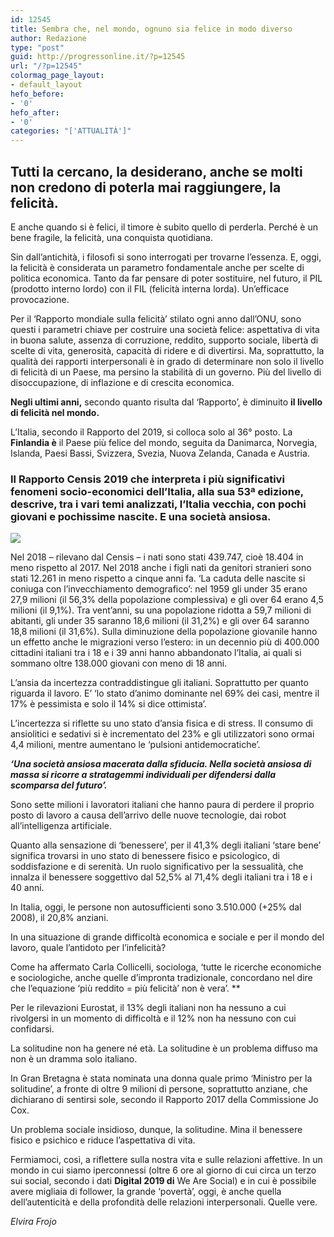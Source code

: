 ```yaml
---
id: 12545
title: Sembra che, nel mondo, ognuno sia felice in modo diverso
author: Redazione
type: "post"
guid: http://progressonline.it/?p=12545
url: "/?p=12545"
colormag_page_layout:
- default_layout
hefo_before:
- '0'
hefo_after:
- '0'
categories: "['ATTUALITÀ']"
---
```


## Tutti la cercano, la desiderano, anche se molti non credono di poterla mai raggiungere, la felicità.

E anche quando si è felici, il timore è subito quello di perderla. Perché è un bene fragile, la felicità, una conquista quotidiana.

Sin dall’antichità, i filosofi si sono interrogati per trovarne l’essenza. E, oggi, la felicità è considerata un parametro fondamentale anche per scelte di politica economica. Tanto da far pensare di poter sostituire, nel futuro, il PIL (prodotto interno lordo) con il FIL (felicità interna lorda). Un’efficace provocazione.

Per il ‘Rapporto mondiale sulla felicità’ stilato ogni anno dall’ONU, sono questi i parametri chiave per costruire una società felice: aspettativa di vita in buona salute, assenza di corruzione, reddito, supporto sociale, libertà di scelte di vita, generosità, capacità di ridere e di divertirsi. Ma, soprattutto, la qualità dei rapporti interpersonali è in grado di determinare non solo il livello di felicità di un Paese, ma persino la stabilità di un governo. Più del livello di disoccupazione, di inflazione e di crescita economica.

**Negli ultimi anni,** secondo quanto risulta dal ‘Rapporto’, è diminuito **il livello di felicità nel mondo.**

L’Italia, secondo il Rapporto del 2019, si colloca solo al 36° posto. La **Finlandia è** il Paese più felice del mondo, seguita da Danimarca, Norvegia, Islanda, Paesi Bassi, Svizzera, Svezia, Nuova Zelanda, Canada e Austria.<span class="Apple-converted-space"> </span>

### Il Rapporto Censis 2019 che interpreta i più significativi fenomeni socio-economici dell’Italia, alla sua 53ª edizione, descrive, tra i vari temi analizzati, l’Italia vecchia, con pochi giovani e pochissime nascite. E una società ansiosa.

![](https://progressonline.it/wp-content/uploads/2020/02/pair-3798371_640-300x168.jpg)

Nel 2018 – rilevano dal Censis – i nati sono stati 439.747, cioè 18.404 in meno rispetto al 2017. Nel 2018 anche i figli nati da genitori stranieri sono stati 12.261 in meno rispetto a cinque anni fa. ‘La caduta delle nascite si coniuga con l’invecchiamento demografico’: nel 1959 gli under 35 erano 27,9 milioni (il 56,3% della popolazione complessiva) e gli over 64 erano 4,5 milioni (il 9,1%). Tra vent’anni, su una popolazione ridotta a 59,7 milioni di abitanti, gli under 35 saranno 18,6 milioni (il 31,2%) e gli over 64 saranno 18,8 milioni (il 31,6%). Sulla diminuzione della popolazione giovanile hanno un effetto anche le migrazioni verso l’estero: in un decennio più di 400.000 cittadini italiani tra i 18 e i 39 anni hanno abbandonato l’Italia, ai quali si sommano oltre 138.000 giovani con meno di 18 anni.

L’ansia da incertezza contraddistingue gli italiani. Soprattutto per quanto riguarda il lavoro. E’ ‘lo stato d’animo dominante nel 69% dei casi, mentre il 17% è pessimista e solo il 14% si dice ottimista’.

L’incertezza si riflette su uno stato d’ansia fisica e di stress. Il consumo di ansiolitici e sedativi si è incrementato del 23% e gli utilizzatori sono ormai 4,4 milioni, mentre aumentano le ‘pulsioni antidemocratiche’.<span class="Apple-converted-space"> </span>

***‘Una società ansiosa macerata dalla sfiducia. Nella società ansiosa di massa si ricorre a stratagemmi individuali per difendersi dalla scomparsa del futuro’.***

Sono sette milioni i lavoratori italiani che hanno paura di perdere il proprio posto di lavoro a causa dell’arrivo delle nuove tecnologie, dai robot all’intelligenza artificiale.

Quanto alla sensazione di ‘benessere’, per il 41,3% degli italiani ‘stare bene’ significa trovarsi in uno stato di benessere fisico e psicologico, di soddisfazione e di serenità. Un ruolo significativo per la sessualità, che innalza il benessere soggettivo dal 52,5% al 71,4% degli italiani tra i 18 e i 40 anni.

In Italia, oggi, le persone non autosufficienti sono 3.510.000 (+25% dal 2008), il 20,8% anziani.

In una situazione di grande difficoltà economica e sociale e per il mondo del lavoro, quale l’antidoto per l’infelicità?

Come ha affermato Carla Collicelli, sociologa, ‘tutte le ricerche economiche e sociologiche, anche quelle d’impronta tradizionale, concordano nel dire che l’equazione ‘più reddito = più felicità’ non è vera’.<span class="Apple-converted-space"> </span>**

Per le rilevazioni Eurostat, il 13% degli italiani non ha nessuno a cui rivolgersi in un momento di difficoltà e il 12% non ha nessuno con cui confidarsi.

La solitudine non ha genere né età. La solitudine è un problema diffuso ma non è un dramma solo italiano.

In Gran Bretagna è stata nominata una donna quale primo ‘Ministro per la solitudine’, a fronte di oltre 9 milioni di persone, soprattutto anziane, che dichiarano di sentirsi sole, secondo il Rapporto 2017 della Commissione Jo Cox.

Un problema sociale insidioso, dunque, la solitudine. Mina il benessere fisico e psichico e riduce l’aspettativa di vita.

Fermiamoci, così, a riflettere sulla nostra vita e sulle relazioni affettive. In un mondo in cui siamo iperconnessi (oltre 6 ore al giorno di cui circa un terzo sui social, secondo i dati **Digital 2019 di** We Are Social) e in cui è possibile avere migliaia di follower, la grande ‘povertà’, oggi, è anche quella dell’autenticità e della profondità delle relazioni interpersonali. Quelle vere.

*Elvira Frojo*